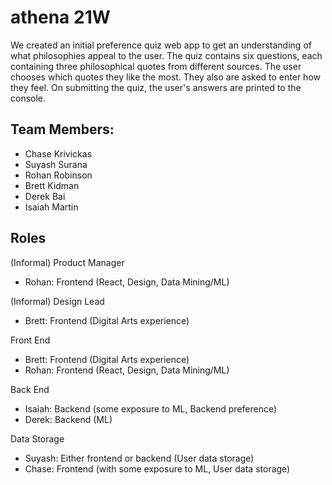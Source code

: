 # athena 21W

We created an initial preference quiz web app to get an understanding of what philosophies appeal to the user. The quiz contains six questions, each containing three philosophical quotes from different sources. The user chooses which quotes they like the most. They also are asked to enter how they feel. On submitting the quiz, the user's answers are printed to the console. 

## Team Members: 
* Chase Krivickas
* Suyash Surana
* Rohan Robinson
* Brett Kidman
* Derek Bai
* Isaiah Martin

## Roles

(Informal) Product Manager
* Rohan: Frontend (React, Design, Data Mining/ML)

(Informal) Design Lead
* Brett: Frontend (Digital Arts experience)

Front End 
* Brett: Frontend (Digital Arts experience)
* Rohan: Frontend (React, Design, Data Mining/ML)

Back End
* Isaiah: Backend (some exposure to ML, Backend preference)
* Derek: Backend (ML)

Data Storage
* Suyash: Either frontend or backend (User data storage)
* Chase: Frontend (with some exposure to ML, User data storage)
